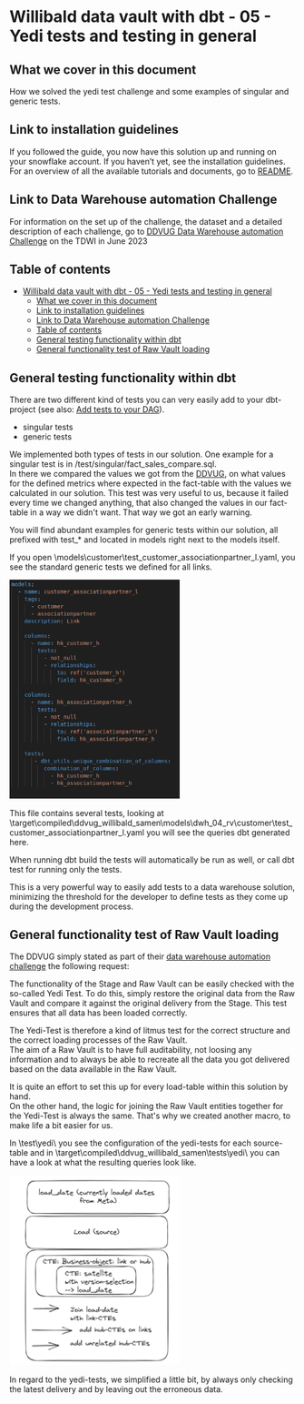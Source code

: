 # Willibald data vault with dbt - 05 - Yedi tests and testing in general

## What we cover in this document
How we solved the yedi test challenge and some examples of singular and generic tests.

## Link to installation guidelines
If you followed the guide, you now have this solution up and running on your snowflake account. 
If you haven’t yet, see the installation guidelines.
For an overview of all the available tutorials and documents, go to [README](../README.md).

## Link to Data Warehouse automation Challenge
For information on the set up of the challenge, the dataset and a detailed description of each challenge, go to [DDVUG Data Warehouse automation Challenge](https://dwa-compare.info/en/start-2/) on the TDWI in June 2023

## Table of contents
- [Willibald data vault with dbt - 05 - Yedi tests and testing in general](#willibald-data-vault-with-dbt---05---yedi-tests-and-testing-in-general)
  - [What we cover in this document](#what-we-cover-in-this-document)
  - [Link to installation guidelines](#link-to-installation-guidelines)
  - [Link to Data Warehouse automation Challenge](#link-to-data-warehouse-automation-challenge)
  - [Table of contents](#table-of-contents)
  - [General testing functionality within dbt](#general-testing-functionality-within-dbt)
  - [General functionality test of Raw Vault loading](#general-functionality-test-of-raw-vault-loading)


## General testing functionality within dbt

There are two different kind of tests you can very easily add to your dbt-project (see also: [Add tests to your DAG](https://docs.getdbt.com/docs/build/tests)).
- singular tests
- generic tests

We implemented both types of tests in our solution.
One example for a singular test is in /test/singular/fact_sales_compare.sql.  
In there we compared the values we got from the [DDVUG](https://datavaultusergroup.de/), on what values for the defined metrics where expected in the fact-table with the values we calculated in our solution. This test was very useful to us, because it failed every time we changed anything, that also changed the values in our fact-table in a way we didn't want. That way we got an early warning.

You will find abundant examples for generic tests within our solution, all prefixed with test_* and located in models right next to the models itself.

If you open \models\customer\test_customer_associationpartner_l.yaml, you see the standard generic tests we defined for all links.

<img src="images/model_test_customer_associationpartner.png" alt="model_test_customer_associationpartner" width="300">

This file contains several tests, looking at \target\compiled\ddvug_willibald_samen\models\dwh_04_rv\customer\test_customer_associationpartner_l.yaml
you will see the queries dbt generated here.

When running dbt build the tests will automatically be run as well, or call dbt test for running only the tests.

This is a very powerful way to easily add tests to a data warehouse solution, minimizing the threshold for the developer to define tests as they come up during the development process.


## General functionality test of Raw Vault loading

The DDVUG simply stated as part of their [data warehouse automation challenge](https://dwa-compare.info/en/start-2/) the following request:

The functionality of the Stage and Raw Vault can be easily checked with the so-called Yedi Test. To do this, simply restore the original data from the Raw Vault and compare it against the original delivery from the Stage. This test ensures that all data has been loaded correctly.

The Yedi-Test is therefore a kind of litmus test for the correct structure and the correct loading processes of the Raw Vault.  
The aim of a Raw Vault is to have full auditability, not loosing any information and to always be able to recreate all the data you got delivered based on the data available in the Raw Vault.

It is quite an effort to set this up for every load-table within this solution by hand.  
On the other hand, the logic for joining the Raw Vault entities together for the Yedi-Test is always the same.
That's why we created another macro, to make life a bit easier for us.

In \test\yedi\ you see the configuration of the yedi-tests for each source-table 
and in \target\compiled\ddvug_willibald_samen\tests\yedi\ you can have a look at what the resulting queries look like.

<img src="images/yedi_test.png" alt="yedi_test" width="300">

In regard to the yedi-tests, we simplified a little bit, by always only checking the latest delivery and by leaving out the erroneous data.

